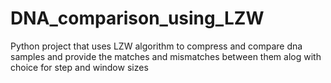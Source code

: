 # DNA_comparison_using_LZW
Python project that uses LZW algorithm to compress and compare dna samples and provide the matches and mismatches between them alog with choice for step and window sizes
